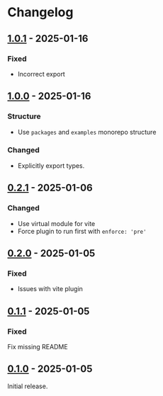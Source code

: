 # Changelog

## [1.0.1] - 2025-01-16

### Fixed

- Incorrect export

## [1.0.0] - 2025-01-16

### Structure

- Use `packages` and `examples` monorepo structure

### Changed

- Explicitly export types.

## [0.2.1] - 2025-01-06

### Changed

- Use virtual module for vite
- Force plugin to run first with `enforce: 'pre'`

## [0.2.0] - 2025-01-05

### Fixed

- Issues with vite plugin

## [0.1.1] - 2025-01-05

### Fixed

Fix missing README

## [0.1.0] - 2025-01-05

Initial release.

[1.0.1]: https://github.com/shellicar/build-version/releases/tag/1.0.1
[1.0.0]: https://github.com/shellicar/build-version/releases/tag/1.0.0
[0.2.1]: https://github.com/shellicar/build-version/releases/tag/0.2.1
[0.2.0]: https://github.com/shellicar/build-version/releases/tag/0.2.0
[0.1.1]: https://github.com/shellicar/build-version/releases/tag/0.1.1
[0.1.0]: https://github.com/shellicar/build-version/releases/tag/0.1.0
